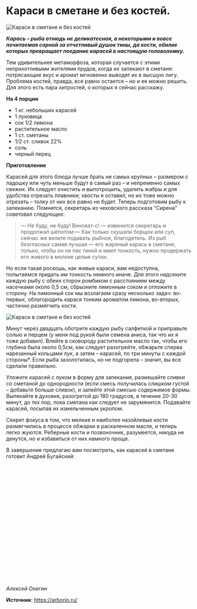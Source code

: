 # Караси в сметане и без костей.

![Караси в сметане и без костей](/images/Kulinar/Second/karasi-v-smetane_1.jpg 'Караси в сметане и без костей')

_**Карась – рыба отнюдь не деликатесная, а некоторыми и вовсе почитаемая сорной за отчетливый душок тины, да кости, обилие которых превращает поедание карасей в настоящую головоломку.**_

Тем удивительнее метаморфоза, которая случается с этими неприхотливыми жителями прудов, когда их запекают в сметане: потрясающие вкус и аромат мгновенно выводят их в высшую лигу. Проблема костей, правда, все равно остается – но и ее можно решить. Для этого есть пара хитростей, о которых я сейчас расскажу.

**На 4 порции**

- 1 кг. небольших карасей
- 1 луковица
- сок 1/2 лимона
- растительное масло
- 1 ст. сметаны
- 1/2 ст. сливок 22%
- соль
- черный перец

**Приготовление**

Карасей для этого блюда лучше брать не самых крупных – размером с ладошку или чуть меньше будут в самый раз – и непременно самых свежих. Их следует очистить и выпотрошить, удалить жабры и для удобства отрезать плавники; хвосты я оставил, но их тоже можно отрезать – толку от них все равно не будет. Теперь подготовим рыбу к запеканию. Помнится, секретарь из чеховского рассказа “Сирена” советовал следующее:

> — Не буду, не буду! Виноват-с! — извинился секретарь и продолжал шёпотом:— Как только скушали борщок или суп, сейчас же велите подавать рыбное, благодетель. Из рыб безгласных самая лучшая — его жареный карась в сметане; только, чтобы он не пах тиной и имел тонкость, нужно продержать его живого в молоке целые сутки.

Но если такая роскошь, как живые караси, вам недоступна, попытаемся придать им тонкость немного иначе. Для этого надсеките каждую рыбу с обеих сторон ромбиком с расстоянием между насечками около 0,5 см, сбрызните лимонным соком и отложите в сторону. На лимонный сок мы возлагаем сразу несколько задач: во-первых, облагородить карася тонким ароматом лимона, во-вторых, частично размягчить кости.

![Караси в сметане и без костей](/images/Kulinar/Second/karasi-v-smetane_2.jpg 'Караси в сметане и без костей')

Минут через двадцать оботрите каждую рыбу салфеткой и приправьте солью и перцем (у меня под рукой были семена аниса, так что их я тоже добавил). Влейте в сковороду растительное масло так, чтобы его глубина была около 0,5см, как следует разогрейте, обжарьте сперва нарезанный кольцами лук, а затем – карасей, по три минуты с каждой стороны*. Если рыба зазолотилась, но не подгорела – значит, вы все сделали правильно.

Уложите карасей с луком в форму для запекания, размешайте сливки со сметаной до однородности (если смесь получилась слишком густой – добавьте больше сливок), и залейте этой смесью содержимое формы. Выпекайте в духовке, разогретой до 180 градусов, в течение 20-30 минут, до тех пор, пока сметана как следует не зарумянится. Подавайте карасей, посыпав их измельченным укропом.

Секрет фокуса в том, что мелкие и наиболее назойливые кости размягчились в процессе обжарки в раскаленном масле, и теперь легко жуются. Реберные кости и позвоночник, разумеется, никуда не денутся, но и избавиться от них намного проще.

В завершение предлагаю вам посмотреть, как карасей в сметане готовит Андрей Бугайский:

<div class="youtube" id="KR4hAByW_jg" style="width: 560px; height: 315px;"></div>

_Алексей Онегин_

**Источник**: https://arborio.ru/
